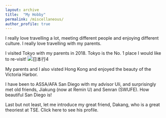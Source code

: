 ```yaml
---
layout: archive
title:  "My Hobby"
permalink: /miscellaneous/
author_profile: true
---
```


I really love travelling a lot, meeting different people and enjoying different culture. I really love travelling with my parents. 

I visited Tokyo with my parents in 2018. Tokyo is the No. 1 place I would like to re-visit!
![日本行4](https://user-images.githubusercontent.com/88915744/129470429-7cb3a2ad-9806-4cce-a484-164b77382ab7.jpg)

My parents and I also visted Hong Kong and enjoyed the beauty of the Victoria Harbor. 

I have been to ASSA/AFA San Diego with my advisor Uli, and surprisingly met old friends, Jiakung (now at Remin U) and Senran (SWUFE). How beautiful San Diego is!

Last but not least, let me introduce my great friend, Dakang, who is a great theoriest at TSE. Click here to see his profile.  


